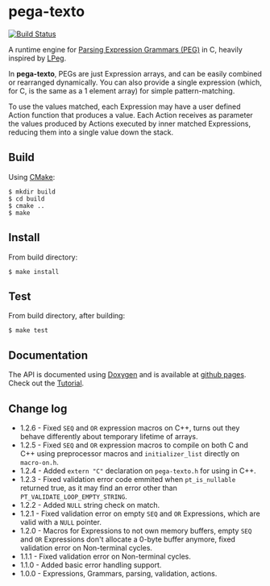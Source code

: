 pega-texto
==========
[![Build Status](https://travis-ci.org/gilzoide/pega-texto.svg?branch=master)](https://travis-ci.org/gilzoide/pega-texto)

A runtime engine for [Parsing Expression Grammars (PEG)](http://bford.info/packrat/)
in C, heavily inspired by [LPeg](http://www.inf.puc-rio.br/~roberto/lpeg/).

In __pega-texto__, PEGs are just Expression arrays, and can be easily combined
or rearranged dynamically. You can also provide a single expression (which, for
C, is the same as a 1 element array) for simple pattern-matching.

To use the values matched, each Expression may have a user defined Action
function that produces a value. Each Action receives as parameter the values
produced by Actions executed by inner matched Expressions, reducing them into a
single value down the stack.


Build
-----
Using [CMake](https://cmake.org/):

	$ mkdir build
	$ cd build
	$ cmake ..
	$ make


Install
-------
From build directory:

	$ make install


Test
----
From build directory, after building:

	$ make test


Documentation
-------------
The API is documented using [Doxygen](http://www.stack.nl/~dimitri/doxygen/)
and is available at [github pages](https://gilzoide.github.io/pega-texto/).
Check out the [Tutorial](tutorial.md).


Change log
----------
+ 1.2.6 - Fixed `SEQ` and `OR` expression macros on C++, turns out they behave
  differently about temporary lifetime of arrays.
+ 1.2.5 - Fixed `SEQ` and `OR` expression macros to compile on both C and C++
  using preprocessor macros and `initializer_list` directly on `macro-on.h`.
+ 1.2.4 - Added `extern "C"` declaration on `pega-texto.h` for using in C++. 
+ 1.2.3 - Fixed validation error code emmited when `pt_is_nullable` returned
  true, as it may find an error other than `PT_VALIDATE_LOOP_EMPTY_STRING`.
+ 1.2.2 - Added `NULL` string check on match.
+ 1.2.1 - Fixed validation error on empty `SEQ` and `OR` Expressions, which
  are valid with a `NULL` pointer.
+ 1.2.0 - Macros for Expressions to not own memory buffers, empty `SEQ` and
  `OR` Expressions don't allocate a 0-byte buffer anymore, fixed validation
  error on Non-terminal cycles.
+ 1.1.1 - Fixed validation error on Non-terminal cycles.
+ 1.1.0 - Added basic error handling support.
+ 1.0.0 - Expressions, Grammars, parsing, validation, actions.

